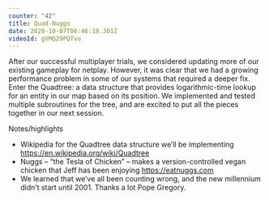```yaml
---
counter: "42"
title: Quad-Nuggs
date: 2020-10-07T06:46:18.301Z
videoId: gVMQ29PQTvo
---
```

 
After our successful multiplayer trials, we considered updating more of our existing gameplay for netplay. However, it was clear that we had a growing performance problem in some of our systems that required a deeper fix. Enter the Quadtree: a data structure that provides logarithmic-time lookup for an entity in our map based on its position. We implemented and tested multiple subroutines for the tree, and are excited to put all the pieces together in our next session.

Notes/highlights

- Wikipedia for the Quadtree data structure we’ll be implementing https://en.wikipedia.org/wiki/Quadtree
- Nuggs – “the Tesla of Chicken” – makes a version-controlled vegan chicken that Jeff has been enjoying https://eatnuggs.com
- We learned that we’ve all been counting wrong, and the new millennium didn’t start until 2001. Thanks a lot Pope Gregory.

